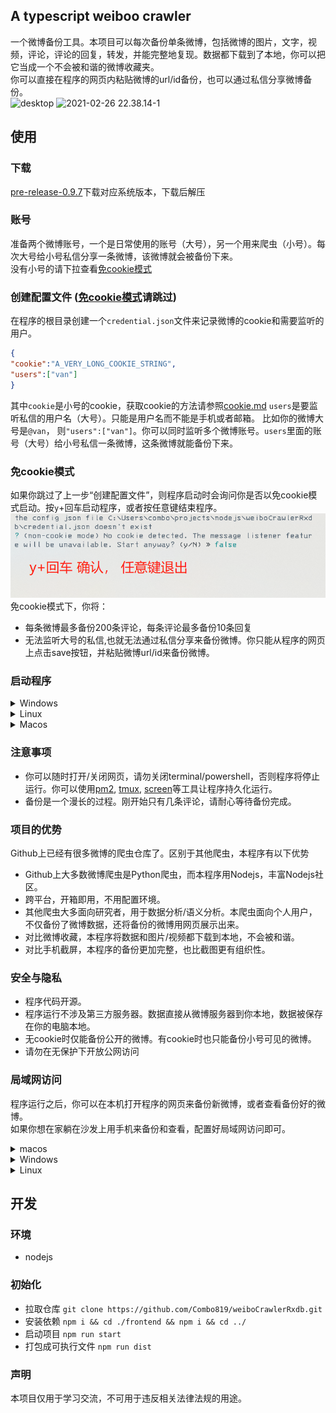 ## A typescript weiboo crawler
一个微博备份工具。本项目可以每次备份单条微博，包括微博的图片，文字，视频，评论，评论的回复，转发，并能完整地复现。数据都下载到了本地，你可以把它当成一个不会被和谐的微博收藏夹。  
你可以直接在程序的网页内粘贴微博的url/id备份，也可以通过私信分享微博备份。  
![desktop](https://raw.githubusercontent.com/kang-ut/picbed/master/img/desktop.gif)
![2021-02-26 22.38.14-1](https://raw.githubusercontent.com/kang-ut/picbed/master/img/2021-02-26%2022.38.14-1.gif)
## 使用
### 下载
[pre-release-0.9.7](https://github.com/Combo819/weiboCrawlerRxdb/releases/tag/0.9.7)下载对应系统版本，下载后解压
### 账号 
准备两个微博账号，一个是日常使用的账号（大号），另一个用来爬虫（小号）。每次大号给小号私信分享一条微博，该微博就会被备份下来。  
没有小号的请下拉查看[免cookie模式](#免cookie模式)
### 创建配置文件 ([免cookie模式](#免cookie模式)请跳过)
在程序的根目录创建一个`credential.json`文件来记录微博的cookie和需要监听的用户。
```json
{
"cookie":"A_VERY_LONG_COOKIE_STRING",
"users":["van"]
}
```
其中`cookie`是小号的cookie，获取cookie的方法请参照[cookie.md](https://github.com/dataabc/weiboSpider/blob/master/docs/cookie.md)
`users`是要监听私信的用户名（大号）。只能是用户名而不能是手机或者邮箱。 比如你的微博大号是`@van`， 则`"users":["van"]`。你可以同时监听多个微博账号。`users`里面的账号（大号）给小号私信一条微博，这条微博就能备份下来。

### 免cookie模式
如果你跳过了上一步“创建配置文件”，则程序启动时会询问你是否以免cookie模式启动。按`y`+回车启动程序，或者按任意键结束程序。  
![20210301173435](https://raw.githubusercontent.com/kang-ut/picbed/master/img/20210301173435.png)  
免cookie模式下，你将：
+ 每条微博最多备份200条评论，每条评论最多备份10条回复
+ 无法监听大号的私信,也就无法通过私信分享来备份微博。你只能从程序的网页上点击save按钮，并粘贴微博url/id来备份微博。

### 启动程序
<details><summary>Windows</summary>

+ 打开程序所在目录，在地址栏输入`powershell`按下回车
![20210224232313](https://raw.githubusercontent.com/kang-ut/picbed/master/img/20210224232313.png)
+ 右键点击左上角powershell图标，点属性，关闭快速编辑模式，以防止程序假死
![20210224232540](https://raw.githubusercontent.com/kang-ut/picbed/master/img/20210224232540.png)
+ 在powershell输入` .\weiboCrawlerTs-win.exe`,回车。如果你没有配置cookie，程序会问你是否进入免cookie模式。按`y`+ 回车确认，否则按任意键退出。
+ 程序启动后会自动打开浏览器。如果没有自动打开，则手动打开浏览器并进入`http://localhost:5000`（默认5000，以powershell显示为准）
![20210224232938](https://raw.githubusercontent.com/kang-ut/picbed/master/img/20210224232938.png)
![20200926160706](https://raw.githubusercontent.com/kang-ut/picbed/master/img/20200926160706.png)
+ 第一次运行会弹出防火墙提示，如果你想要局域网访问，选中专有网络然后点击允许访问。  
![20210301223135](https://raw.githubusercontent.com/kang-ut/picbed/master/img/20210301223135.png)
+ 进入程序网页后，点击左上角的save按钮，在弹出的输入框中输入微博的url或者ID。如果你配置了cookie，在程序启动两分钟后私信分享一条微博给小号，程序会监听user列表中的私信，一旦接收到微博分享，就会自动开始备份。微博备份成功后要刷新页面才能看到新备份的微博。
</details>

<details><summary>Linux</summary>

+ 在terminal进入程序所在的目录，
+ 首次运行如果没有运行权限，先输入`chmod +x ./weiboCrawlerTs-linux`修改权限
+ 运行`./weiboCrawlerTs-linux`。如果你没有配置cookie，程序会问你是否进入免cookie模式。按`y`+ 回车确认，否则按任意键退出。
+ 程序启动后会自动打开浏览器。如果没有自动打开，则手动打开浏览器并进入`http://localhost:5000`（默认5000，以terminal显示为准）
+ 进入程序网页后，点击左上角的save按钮，在弹出的输入框中输入微博的url或者ID。如果你配置了cookie，在程序启动两分钟后私信分享一条微博给小号，程序会监听user列表中的私信，一旦接收到微博分享，就会自动开始备份。微博备份成功后要刷新页面才能看到新备份的微博。
</details>

<details><summary>Macos</summary>

+ 右键点击程序所在目录，点选 服务->新建位于文件夹地终端标签页.
  ![20210228164646](https://raw.githubusercontent.com/kang-ut/picbed/master/img/20210228164646.png)
+ 输入`chmod +x ./weiboCrawlerTs-macos`, 回车(第一次运行才需要)
+ 输入`./weiboCrawlerTs-macos`，回车，启动程序。如果你没有配置cookie，程序会问你是否进入免cookie模式。按`y`+ `return`确认，否则按任意键退出。
![mac-terminal](https://raw.githubusercontent.com/kang-ut/picbed/master/img/mac-terminal.png)
+ 程序启动后会自动打开浏览器。如果没有自动打开，则手动打开浏览器并进入`http://localhost:5000`（默认5000，以terminal显示为准）   
![20200926160706](https://raw.githubusercontent.com/kang-ut/picbed/master/img/20200926160706.png)
+ 第一次运行可能会弹出防火墙提示，如果你希望在局域网内访问程序的网页，点击允许。
+ 进入程序网页后，点击左上角的save按钮，在弹出的输入框中输入微博的url或者ID。如果你配置了cookie，在程序启动两分钟后私信分享一条微博给小号，程序会监听user列表中的私信，一旦接收到微博分享，就会自动开始备份。微博备份成功后要刷新页面才能看到新备份的微博。
</details>


### 注意事项
+ 你可以随时打开/关闭网页，请勿关闭terminal/powershell，否则程序将停止运行。你可以使用[pm2](https://pm2.keymetrics.io/docs/usage/quick-start/), [tmux](https://github.com/tmux/tmux), [screen](https://www.gnu.org/software/screen/manual/screen.html)等工具让程序持久化运行。
+ 备份是一个漫长的过程。刚开始只有几条评论，请耐心等待备份完成。

### 项目的优势
Github上已经有很多微博的爬虫仓库了。区别于其他爬虫，本程序有以下优势
+ Github上大多数微博爬虫是Python爬虫，而本程序用Nodejs，丰富Nodejs社区。
+ 跨平台，开箱即用，不用配置环境。
+ 其他爬虫大多面向研究者，用于数据分析/语义分析。本爬虫面向个人用户，不仅备份了微博数据，还将备份的微博用网页展示出来。
+ 对比微博收藏，本程序将数据和图片/视频都下载到本地，不会被和谐。
+ 对比手机截屏，本程序的备份更加完整，也比截图更有组织性。

### 安全与隐私
+ 程序代码开源。
+ 程序运行不涉及第三方服务器。数据直接从微博服务器到你本地，数据被保存在你的电脑本地。
+ 无cookie时仅能备份公开的微博。有cookie时也只能备份小号可见的微博。
+ 请勿在无保护下开放公网访问

### 局域网访问
程序运行之后，你可以在本机打开程序的网页来备份新微博，或者查看备份好的微博。  
如果你想在家躺在沙发上用手机来备份和查看，配置好局域网访问即可。
<details><summary>macos</summary>

+ 查找局域网下本机的ip地址。点wifi图标-> 网络偏好设置。图中的`192.168.2.18`就是本机在局域网中的ip地址
![ip](https://raw.githubusercontent.com/kang-ut/picbed/master/img/ip.png)
+ 在局域网的其他设备下打开浏览器，尝试访问`http://${ip4}:5000`。其中`${ip}`替换为你查到的ip4地址。比如上图中是`http://192.168.2.20:5000`。如果网页加载成功，则大功告成。否则下一步检查防火墙配置
+ 点击系统偏好设置->安全性与隐私
![setting](https://raw.githubusercontent.com/kang-ut/picbed/master/img/setting.png)
+ 点击防火墙，点左下角解锁，点击防火墙选项
![firewall](https://raw.githubusercontent.com/kang-ut/picbed/master/img/firewall.png)
+ 查找列表中有没有`weiboCrawlerTs-macos`，如果没有则点击加号，在目录中找到并添加，然后改成`允许传入连接`。点击 好，再把锁头锁回去。
![add-app](https://raw.githubusercontent.com/kang-ut/picbed/master/img/add-app.png)


</details>
<details><summary>Windows</summary>

+ 查找局域网下本机的ip地址。点击wifi图标->属性 找到ip4地址
![20210301152945](https://raw.githubusercontent.com/kang-ut/picbed/master/img/20210301152945.png)
![20210301153212](https://raw.githubusercontent.com/kang-ut/picbed/master/img/20210301153212.png)
+ 在局域网的其他设备下打开浏览器，尝试访问`http://${ip4}:5000`。其中`${ip}`替换为你查到的ip4地址。比如上图中是`http://192.168.2.20:5000`。如果网页加载成功，则大功告成。否则下一步检查防火墙配置
+ 打开程序所在的电脑的防火墙。按win键，搜索“防火墙”，点击`高级安全 windows defender防火墙`
![20210301153857](https://raw.githubusercontent.com/kang-ut/picbed/master/img/20210301153857.png)
+ 点击`入站规则`,找到`weiboCrawlerts-win.exe`, 点击`属性`
![20210301154046](https://raw.githubusercontent.com/kang-ut/picbed/master/img/20210301154046.png)
+ 点击允许连接，并确定
![20210301154302](https://raw.githubusercontent.com/kang-ut/picbed/master/img/20210301154302.png)
</details>
<details><summary>Linux</summary>
请参照macos或windows的教程自行摸索。大体思路：

+ 找到本机在局域网的ip
+ 尝试访问
+ 访问不成功则检查防火墙配置
</details>

## 开发
### 环境
+ nodejs
### 初始化
+ 拉取仓库
`git clone https://github.com/Combo819/weiboCrawlerRxdb.git`
+ 安装依赖 `npm i && cd ./frontend && npm i && cd ../`
+ 启动项目 `npm run start`
+ 打包成可执行文件 `npm run dist`
### 声明
本项目仅用于学习交流，不可用于违反相关法律法规的用途。